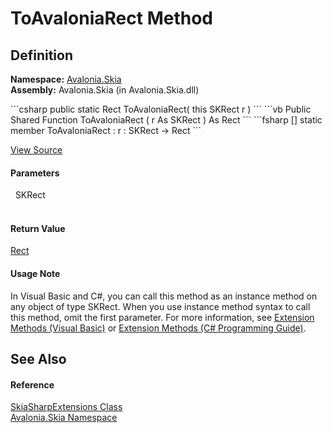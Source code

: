 # ToAvaloniaRect Method




## Definition
**Namespace:** <a href="N_Avalonia_Skia">Avalonia.Skia</a>  
**Assembly:** Avalonia.Skia (in Avalonia.Skia.dll)

<Tabs groupId="api-code-preview">
<TabItem value="csharp" label="C#">
```csharp
public static Rect ToAvaloniaRect(
	this SKRect r
)
```
</TabItem>
<TabItem value="vb" label="VB">
```vb
<ExtensionAttribute>
Public Shared Function ToAvaloniaRect ( 
	r As SKRect
) As Rect
```
</TabItem>
<TabItem value="fsharp" label="F#">
```fsharp
[<ExtensionAttribute>]
static member ToAvaloniaRect : 
        r : SKRect -> Rect 
```
</TabItem>
</Tabs>



<a href="https://github.com/AvaloniaUI/Avalonia/tree/master/src/Skia/Avalonia.Skia/SkiaSharpExtensions.cs#L111" title="View the source code">View Source</a>



#### Parameters
<dl><dt>  SKRect</dt><dd> </dd></dl>

#### Return Value
<a href="T_Avalonia_Rect">Rect</a>

#### Usage Note
In Visual Basic and C#, you can call this method as an instance method on any object of type SKRect. When you use instance method syntax to call this method, omit the first parameter. For more information, see <a href="https://docs.microsoft.com/dotnet/visual-basic/programming-guide/language-features/procedures/extension-methods" target="_blank" rel="noopener noreferrer">Extension Methods (Visual Basic)</a> or <a href="https://docs.microsoft.com/dotnet/csharp/programming-guide/classes-and-structs/extension-methods" target="_blank" rel="noopener noreferrer">Extension Methods (C# Programming Guide)</a>.

## See Also


#### Reference
<a href="T_Avalonia_Skia_SkiaSharpExtensions">SkiaSharpExtensions Class</a>  
<a href="N_Avalonia_Skia">Avalonia.Skia Namespace</a>  

